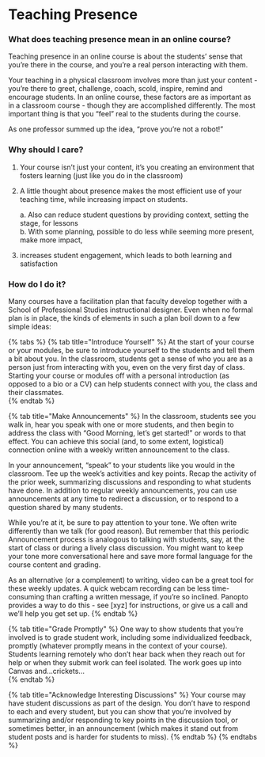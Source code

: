 # Teaching Presence

### What does teaching presence mean in an online course?

Teaching presence in an online course is about the students’ sense that you’re there in the course, and you’re a real person interacting with them.

Your teaching in a physical classroom involves more than just your content - you’re there to greet, challenge, coach, scold, inspire, remind and encourage students. In an online course, these factors are as important as in a classroom course - though they are accomplished differently.  The most important thing is that you “feel” real to the students during the course.  
  
As one professor summed up the idea, “prove you’re not a robot!”  

### Why should I care? 

1. Your course isn’t just your content, it’s you creating an environment that fosters learning \(just like you do in the classroom\) 
2. A little thought about presence makes the most efficient use of your teaching time, while increasing impact on students.  

   a. Also can reduce student questions by providing context, setting the stage, for lessons  
   b. With some planning, possible to do less while seeming more present, make more impact,

3. increases student engagement, which leads to both learning and satisfaction

### How do I do it? 

Many courses have a facilitation plan that faculty develop together with a School of Professional Studies instructional designer. Even when no formal plan is in place, the kinds of elements in such a plan boil down to a few simple ideas:

{% tabs %}
{% tab title="Introduce Yourself" %}
At the start of your course or your modules, be sure to introduce yourself to the students and tell them a bit about you. In the classroom, students get a sense of who you are as a person just from interacting with you, even on the very first day of class. Starting your course or modules off with a personal introduction \(as opposed to a bio or a CV\) can help students connect with you, the class and their classmates.     
{% endtab %}

{% tab title="Make Announcements" %}
In the classroom, students see you walk in, hear you speak with one or more students, and then begin to address the class with “Good Morning, let’s get started!” or words to that effect. You can achieve this social \(and, to some extent, logistical\) connection online with a weekly written announcement to the class.      
  
In your announcement, “speak” to your students like you would in the classroom.  Tee up the week’s activities and key points.  Recap the activity of the prior week, summarizing discussions and responding to what students have done. In addition to regular weekly announcements, you can use announcements at any time to redirect a discussion, or to respond to a question shared by many students.

While you’re at it, be sure to pay attention to your tone. We often write differently than we talk \(for good reason\). But remember that this periodic Announcement process is analogous to talking with students, say, at the start of class or during a lively class discussion. You might want to keep your tone more conversational here and save more formal language for the course content and grading. 

As an alternative \(or a complement\) to writing, video can be a great tool for these weekly updates. A quick webcam recording can be less time-consuming than crafting a written message, if you’re so inclined. Panopto provides a way to do this - see \[xyz\] for instructions, or give us a call and we’ll help you get set up.
{% endtab %}

{% tab title="Grade Promptly" %}
One way to show students that you’re involved is to grade student work, including some individualized feedback, promptly \(whatever promptly means in the context of your course\). Students learning remotely who don’t hear back when they reach out for help or when they submit work can feel isolated. The work goes up into Canvas and...crickets...  
{% endtab %}

{% tab title="Acknowledge Interesting Discussions" %}
Your course may have student discussions as part of the design. You don’t have to respond to each and every student, but you can show that you’re involved by summarizing and/or responding to key points in the discussion tool, or sometimes better, in an announcement \(which makes it stand out from student posts and is harder for students to miss\). 
{% endtab %}
{% endtabs %}



